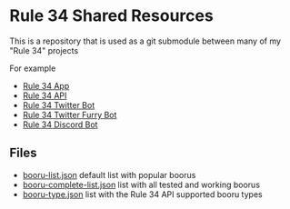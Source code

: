 # Rule 34 Shared Resources

This is a repository that is used as a git submodule between many of my "Rule 34" projects

For example

- [Rule 34 App](https://github.com/AlejandroAkbal/Rule-34-App)
- [Rule 34 API](https://github.com/AlejandroAkbal/Rule-34-API)
- [Rule 34 Twitter Bot](https://twitter.com/Rule34_Bot)
- [Rule 34 Twitter Furry Bot](https://twitter.com/Rule34_FurBot)
- [Rule 34 Discord Bot](https://redirect.r34.app/discord)

## Files

- [booru-list.json](booru-list.json) default list with popular boorus
- [booru-complete-list.json](booru-complete-list.json) list with all tested and working boorus
- [booru-type.json](booru-type.json) list with the Rule 34 API supported booru types
